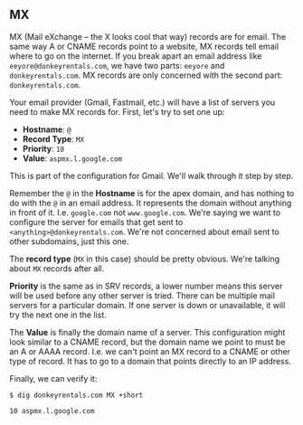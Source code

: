 ## MX

MX (Mail eXchange – the X looks cool that way) records are for email. The same way A or CNAME records point to a website, MX records tell email where to go on the internet. If you break apart an email address like `eeyore@donkeyrentals.com`, we have two parts: `eeyore` and `donkeyrentals.com`. MX records are only concerned with the second part: `donkeyrentals.com`.

Your email provider (Gmail, Fastmail, etc.) will have a list of servers you need to make MX records for. First, let's try to set one up:

* **Hostname**: `@`
* **Record Type**: `MX`
* **Priority**: `10`
* **Value**: `aspmx.l.google.com`

This is part of the configuration for Gmail. We'll walk through it step by step.

Remember the `@` in the **Hostname** is for the apex domain, and has nothing to do with the `@` in an email address. It represents the domain without anything in front of it. I.e. `google.com` not `www.google.com`. We're saying we want to configure the server for emails that get sent to `<anything>@donkeyrentals.com`. We're not concerned about email sent to other subdomains, just this one.

The **record type** (`MX` in this case) should be pretty obvious. We're talking about `MX` records after all.

**Priority** is the same as in SRV records, a lower number means this server will be used before any other server is tried. There can be multiple mail servers for a particular domain. If one server is down or unavailable, it will try the next one in the list.

The **Value** is finally the domain name of a server. This configuration might look similar to a CNAME record, but the domain name we point to must be an A or AAAA record. I.e. we can't point an MX record to a CNAME or other type of record. It has to go to a domain that points directly to an IP address.

Finally, we can verify it:

```shell
$ dig donkeyrentals.com MX +short

10 aspmx.l.google.com
```
